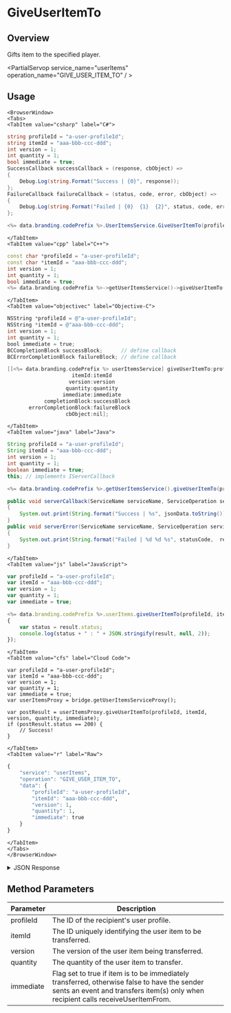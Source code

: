 # GiveUserItemTo
## Overview
Gifts item to the specified player.

<PartialServop service_name="userItems" operation_name="GIVE_USER_ITEM_TO" / >

## Usage

```mdx-code-block
<BrowserWindow>
<Tabs>
<TabItem value="csharp" label="C#">
```

```csharp
string profileId = "a-user-profileId";
string itemId = "aaa-bbb-ccc-ddd";
int version = 1;
int quantity = 1;
bool immediate = true;
SuccessCallback successCallback = (response, cbObject) =>
{
    Debug.Log(string.Format("Success | {0}", response));
};
FailureCallback failureCallback = (status, code, error, cbObject) =>
{
    Debug.Log(string.Format("Failed | {0}  {1}  {2}", status, code, error));
};

<%= data.branding.codePrefix %>.UserItemsService.GiveUserItemTo(profileId, itemId, version, quantity, immediate, successCallback, failureCallback);
```

```mdx-code-block
</TabItem>
<TabItem value="cpp" label="C++">
```

```cpp
const char *profileId = "a-user-profileId";
const char *itemId = "aaa-bbb-ccc-ddd";
int version = 1;
int quantity = 1;
bool immediate = true;
<%= data.branding.codePrefix %>->getUserItemsService()->giveUserItemTo(profileId, itemId, version, quantity, immediate, this);
```

```mdx-code-block
</TabItem>
<TabItem value="objectivec" label="Objective-C">
```

```objectivec
NSString *profileId = @"a-user-profileId";
NSString *itemId = @"aaa-bbb-ccc-ddd";
int version = 1;
int quantity = 1;
bool immediate = true;
BCCompletionBlock successBlock;      // define callback
BCErrorCompletionBlock failureBlock; // define callback

[[<%= data.branding.codePrefix %> userItemsService] giveUserItemTo:profileId
                     itemId:itemId
                    version:version
                   quantity:quantity
                  immediate:immediate
            completionBlock:successBlock
       errorCompletionBlock:failureBlock
                   cbObject:nil];
```

```mdx-code-block
</TabItem>
<TabItem value="java" label="Java">
```

```java
String profileId = "a-user-profileId";
String itemId = "aaa-bbb-ccc-ddd";
int version = 1;
int quantity = 1;
boolean immediate = true;
this; // implements IServerCallback

<%= data.branding.codePrefix %>.getUserItemsService().giveUserItemTo(profileId, itemId, version, quantity, immediate, this);

public void serverCallback(ServiceName serviceName, ServiceOperation serviceOperation, JSONObject jsonData)
{
    System.out.print(String.format("Success | %s", jsonData.toString()));
}
public void serverError(ServiceName serviceName, ServiceOperation serviceOperation, int statusCode, int reasonCode, String jsonError)
{
    System.out.print(String.format("Failed | %d %d %s", statusCode,  reasonCode, jsonError.toString()));
}
```

```mdx-code-block
</TabItem>
<TabItem value="js" label="JavaScript">
```

```javascript
var profileId = "a-user-profileId";
var itemId = "aaa-bbb-ccc-ddd";
var version = 1;
var quantity = 1;
var immediate = true;

<%= data.branding.codePrefix %>.userItems.giveUserItemTo(profileId, itemId, version, quantity, immediate, result =>
{
    var status = result.status;
    console.log(status + " : " + JSON.stringify(result, null, 2));
});
```

```mdx-code-block
</TabItem>
<TabItem value="cfs" label="Cloud Code">
```

```cfscript
var profileId = "a-user-profileId";
var itemId = "aaa-bbb-ccc-ddd";
var version = 1;
var quantity = 1;
var immediate = true;
var userItemsProxy = bridge.getUserItemsServiceProxy();

var postResult = userItemsProxy.giveUserItemTo(profileId, itemId, version, quantity, immediate);
if (postResult.status == 200) {
    // Success!
}
```

```mdx-code-block
</TabItem>
<TabItem value="r" label="Raw">
```

```r
{
	"service": "userItems",
	"operation": "GIVE_USER_ITEM_TO",
	"data": {
		"profileId": "a-user-profileId",
		"itemId": "aaa-bbb-ccc-ddd",
		"version": 1,
		"quantity": 1,
		"immediate": true
	}
}
```

```mdx-code-block
</TabItem>
</Tabs>
</BrowserWindow>
```

<details>
<summary>JSON Response</summary>

```json
{
  "data": {
    "item": {
      "itemId": "2f100f95-60cd-436e-b973-e33cbc6b3728",
      "defId": "medal_bronze_2",
      "quantity": 1,
      "usesLeft": null,
      "coolDownStart": -1,
      "recoveryStart": -1,
      "itemData": {},
      "giftedTo": "74516a07-4d56-4f0a-82b9-df941d451318",
      "giftedFrom": "8ce6e475-35a9-42f6-ba08-206bd07650ca",
      "blockId": null,
      "createdAt": 1566849320462,
      "updatedAt": 1566849606132,
      "version": 2,
      "maxUses": null,
      "coolDownUntil": -1,
      "recoveryUntil": -1,
      "itemDef": {}
    },
    "giftItemId": "b303c738-82bd-4ab2-9688-544d45104a85"
  },
  "status": 200
}
```
</details>

## Method Parameters
Parameter | Description
--------- | -----------
profileId | The ID of the recipient's user profile. 
itemId | The ID uniquely identifying the user item to be transferred. 
version | The version of the user item being transferred. 
quantity | The quantity of the user item to transfer. 
immediate | Flag set to true if item is to be immediately transferred, otherwise false to have the sender sents an event and transfers item(s) only when recipient calls receiveUserItemFrom. 


